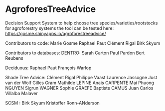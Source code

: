 # AgroforesTreeAdvice
Decision Support System to help choose tree species/varieties/rootstocks for agroforestry systems
the tool can be tested here: https://gosme.shinyapps.io/agroforestreeadvice/

Contributors to code:
Marie Gosme
Raphael Paut
Clément Rigal
Birk Skyum


Contributors to databases:
DENTRO:
Sarah Carton
Paul Pardon
Bert Reubens

Deciduous:
Raphael Paut
François Warlop

Shade Tree Advice:
Clément Rigal
Philippe Vaast
Laurence Jassogne
Just van der Wolf
Gilles Gram
Mathilde LEPINE
Anais CARPENTE
Mai Phuong NGUYEN
Sigrun WAGNER
Sophie GRAEFE
Baptiste CAMUS
Juan Carlos Villalba Malaver

SCSM :
Birk Skyum
Kristoffer Ronn-ANderson



